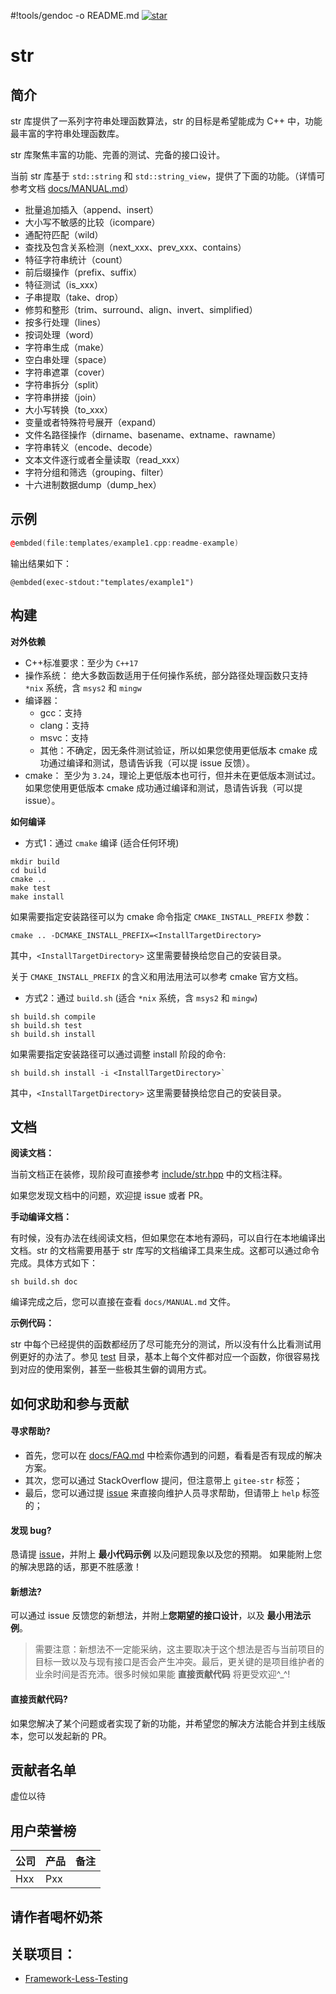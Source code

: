 #!tools/gendoc -o README.md
<a href='https://gitee.com/libbylg/str/stargazers'>
<img src='https://gitee.com/libbylg/str/badge/star.svg?theme=dark' alt='star'/>
</a>

# str

## 简介

str 库提供了一系列字符串处理函数算法，str 的目标是希望能成为 C++ 中，功能最丰富的字符串处理函数库。

str 库聚焦丰富的功能、完善的测试、完备的接口设计。

当前 str 库基于 `std::string` 和 `std::string_view`，提供了下面的功能。（详情可参考文档 [docs/MANUAL.md](#)）

* 批量追加插入（append、insert）
* 大小写不敏感的比较（icompare）
* 通配符匹配（wild）
* 查找及包含关系检测（next_xxx、prev_xxx、contains）
* 特征字符串统计（count）
* 前后缀操作（prefix、suffix）
* 特征测试（is_xxx）
* 子串提取（take、drop）
* 修剪和整形（trim、surround、align、invert、simplified）
* 按多行处理（lines）
* 按词处理（word）
* 字符串生成（make）
* 空白串处理（space）
* 字符串遮罩（cover）
* 字符串拆分（split）
* 字符串拼接（join）
* 大小写转换（to_xxx）
* 变量或者特殊符号展开（expand）
* 文件名路径操作（dirname、basename、extname、rawname）
* 字符串转义（encode、decode）
* 文本文件逐行或者全量读取（read_xxx）
* 字符分组和筛选（grouping、filter）
* 十六进制数据dump（dump_hex）

## 示例

```c++ 
@embded(file:templates/example1.cpp:readme-example)
```

输出结果如下：

```text
@embded(exec-stdout:"templates/example1")
```

## 构建

**对外依赖**

* C++标准要求：至少为 `C++17`
* 操作系统：
  绝大多数函数适用于任何操作系统，部分路径处理函数只支持 `*nix` 系统，含 `msys2` 和 `mingw`
* 编译器：
  * gcc：支持
  * clang：支持
  * msvc：支持
  * 其他：不确定，因无条件测试验证，所以如果您使用更低版本 cmake 成功通过编译和测试，恳请告诉我（可以提 issue 反馈）。
* cmake：
  至少为 `3.24`，理论上更低版本也可行，但并未在更低版本测试过。
  如果您使用更低版本 cmake 成功通过编译和测试，恳请告诉我（可以提 issue）。 

**如何编译**

* 方式1：通过 `cmake` 编译 (适合任何环境)

```shell
mkdir build
cd build
cmake ..
make test
make install
````

如果需要指定安装路径可以为 cmake 命令指定 `CMAKE_INSTALL_PREFIX` 参数：

```shell
cmake .. -DCMAKE_INSTALL_PREFIX=<InstallTargetDirectory>
```

其中，`<InstallTargetDirectory>` 这里需要替换给您自己的安装目录。

关于 `CMAKE_INSTALL_PREFIX` 的含义和用法用法可以参考 cmake 官方文档。

* 方式2：通过 `build.sh` (适合 `*nix` 系统，含 `msys2` 和 `mingw`)

```shell
sh build.sh compile
sh build.sh test
sh build.sh install
```

如果需要指定安装路径可以通过调整 install 阶段的命令:

```shell
sh build.sh install -i <InstallTargetDirectory>`
```

其中，`<InstallTargetDirectory>` 这里需要替换给您自己的安装目录。

## 文档

<!--
**快速入门**

本项目已经被集成到 xxx，可以在在线编辑器中直接使用
-->

**阅读文档：**

当前文档正在装修，现阶段可直接参考 [include/str.hpp](include/str.hpp) 中的文档注释。

如果您发现文档中的问题，欢迎提 issue 或者 PR。

**手动编译文档：**

有时候，没有办法在线阅读文档，但如果您在本地有源码，可以自行在本地编译出文档。str 的文档需要用基于 str 库写的文档编译工具来生成。这都可以通过命令完成。具体方式如下：

```shell
sh build.sh doc
```

编译完成之后，您可以直接在查看 `docs/MANUAL.md` 文件。

**示例代码：**

str 中每个已经提供的函数都经历了尽可能充分的测试，所以没有什么比看测试用例更好的办法了。参见 [test](tests) 目录，基本上每个文件都对应一个函数，你很容易找到对应的使用案例，甚至一些极其生僻的调用方式。

## 如何求助和参与贡献

#### 寻求帮助?

  - 首先，您可以在 [docs/FAQ.md](#) 中检索你遇到的问题，看看是否有现成的解决方案。
  - 其次，您可以通过 StackOverflow 提问，但注意带上 `gitee-str` 标签；
  - 最后，您可以通过提 [issue](https://gitee.com/libbylg/str/issues) 来直接向维护人员寻求帮助，但请带上 `help` 标签的；

#### 发现 bug?

恳请提 [issue](https://gitee.com/libbylg/str/issues)，并附上 **最小代码示例** 
以及问题现象以及您的预期。 如果能附上您的解决思路的话，那更不胜感激！

#### 新想法?

可以通过 issue 反馈您的新想法，并附上**您期望的接口设计**，以及 **最小用法示例**。

> 需要注意：新想法不一定能采纳，这主要取决于这个想法是否与当前项目的目标一致以及与现有接口是否会产生冲突。最后，更关键的是项目维护者的业余时间是否充沛。很多时候如果能 **直接贡献代码** 将更受欢迎^_^! 

#### 直接贡献代码?

如果您解决了某个问题或者实现了新的功能，并希望您的解决方法能合并到主线版本，您可以发起新的 PR。

## 贡献者名单

虚位以待

## 用户荣誉榜

| 公司  | 产品  | 备注 |
|-----|-----|----|
| Hxx | Pxx |    |

## 请作者喝杯奶茶

<!--
TODO
-->

## 关联项目：

* [Framework-Less-Testing](https://gitee.com/libbylg/Framework-Less-Testing)
